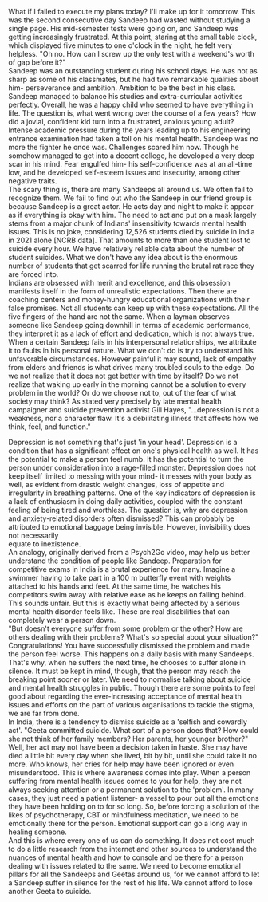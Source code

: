 <p><!-- wp:paragraph --></p>
<p>What if I failed to execute my plans today? I'll make up for it tomorrow. This was the second consecutive day Sandeep had wasted without studying a single page. His mid-semester tests were going on, and Sandeep was getting increasingly frustrated. At this point, staring at the small table clock, which displayed five minutes to one o'clock in the night, he felt very helpless. "Oh no. How can I screw up the only test with a weekend's worth of gap before it?"<br />Sandeep was an outstanding student during his school days. He was not as sharp as some of his classmates, but he had two remarkable qualities about him- perseverance and ambition. Ambition to be the best in his class. Sandeep managed to balance his studies and extra-curricular activities perfectly. Overall, he was a happy child who seemed to have everything in life. The question is, what went wrong over the course of a few years? How did a jovial, confident kid turn into a frustrated, anxious young adult?<br />Intense academic pressure during the years leading up to his engineering entrance examination had taken a toll on his mental health. Sandeep was no more the fighter he once was. Challenges scared him now. Though he somehow managed to get into a decent college, he developed a very deep scar in his mind. Fear engulfed him- his self-confidence was at an all-time low, and he developed self-esteem issues and insecurity, among other negative traits.<br />The scary thing is, there are many Sandeeps all around us. We often fail to recognize them. We fail to find out who the Sandeep in our friend group is because Sandeep is a great actor. He acts day and night to make it appear as if everything is okay with him. The need to act and put on a mask largely stems from a major chunk of Indians' insensitivity towards mental health issues. This is no joke, considering 12,526 students died by suicide in India in 2021 alone [NCRB data]. That amounts to more than one student lost to suicide every hour. We have relatively reliable data about the number of student suicides. What we don't have any idea about is the enormous number of students that get scarred for life running the brutal rat race they are forced into.<br />Indians are obsessed with merit and excellence, and this obsession manifests itself in the form of unrealistic expectations. Then there are coaching centers and money-hungry educational organizations with their false promises. Not all students can keep up with these expectations. All the five fingers of the hand are not the same. When a layman observes someone like Sandeep going downhill in terms of academic performance, they interpret it as a lack of effort and dedication, which is not always true. When a certain Sandeep fails in his interpersonal relationships, we attribute it to faults in his personal nature. What we don't do is try to understand his unfavorable circumstances. However painful it may sound, lack of empathy from elders and friends is what drives many troubled souls to the edge. Do we not realize that it does not get better with time by itself? Do we not realize that waking up early in the morning cannot be a solution to every problem in the world? Or do we choose not to, out of the fear of what society may think? As stated very precisely by late mental health campaigner and suicide prevention activist Gill Hayes, "…depression is not a weakness, nor a character flaw. It's a debilitating illness that affects how we think, feel, and function."</p>
<p><!-- /wp:paragraph --></p>
<p><!-- wp:paragraph --></p>
<p>Depression is not something that's just 'in your head'. Depression is a condition that has a significant effect on one's physical health as well. It has the potential to make a person feel numb. It has the potential to turn the person under consideration into a rage-filled monster. Depression does not keep itself limited to messing with your mind- it messes with your body as well, as evident from drastic weight changes, loss of appetite and irregularity in breathing patterns. One of the key indicators of depression is a lack of enthusiasm in doing daily activities, coupled with the constant feeling of being tired and worthless. The question is, why are depression and anxiety-related disorders often dismissed? This can probably be attributed to emotional baggage being invisible. However, invisibility does not necessarily<br />equate to inexistence.&nbsp;<br />An analogy, originally derived from a Psych2Go video, may help us better understand the condition of people like Sandeep. Preparation for competitive exams in India is a brutal experience for many. Imagine a swimmer having to take part in a 100 m butterfly event with weights attached to his hands and feet. At the same time, he watches his competitors swim away with relative ease as he keeps on falling behind. This sounds unfair. But this is exactly what being affected by a serious mental health disorder feels like. These are real disabilities that can completely wear a person down.&nbsp;<br />"But doesn't everyone suffer from some problem or the other? How are others dealing with their problems? What's so special about your situation?" Congratulations! You have successfully dismissed the problem and made the person feel worse. This happens on a daily basis with many Sandeeps. That's why, when he suffers the next time, he chooses to suffer alone in silence. It must be kept in mind, though, that the person may reach the breaking point sooner or later. We need to normalise talking about suicide and mental health struggles in public. Though there are some points to feel good about regarding the ever-increasing acceptance of mental health issues and efforts on the part of various organisations to tackle the stigma, we are far from done.&nbsp;<br />In India, there is a tendency to dismiss suicide as a 'selfish and cowardly act'. "Geeta committed suicide. What sort of a person does that? How could she not think of her family members? Her parents, her younger brother?" Well, her act may not have been a decision taken in haste. She may have died a little bit every day when she lived, bit by bit, until she could take it no more. Who knows, her cries for help may have been ignored or even misunderstood. This is where awareness comes into play. When a person suffering from mental health issues comes to you for help, they are not always seeking attention or a permanent solution to the 'problem'. In many cases, they just need a patient listener- a vessel to pour out all the emotions they have been holding on to for so long. So, before forcing a solution of the likes of psychotherapy, CBT or mindfulness meditation, we need to be emotionally there for the person. Emotional support can go a long way in healing someone.<br />And this is where every one of us can do something. It does not cost much to do a little research from the internet and other sources to understand the nuances of mental health and how to console and be there for a person dealing with issues related to the same. We need to become emotional pillars for all the Sandeeps and Geetas around us, for we cannot afford to let a Sandeep suffer in silence for the rest of his life. We cannot afford to lose another Geeta to suicide.</p>
<p><!-- /wp:paragraph --></p>
